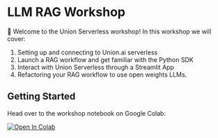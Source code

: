 # LLM RAG Workshop

👋 Welcome to the Union Serverless workshop! In this workshop we will cover:

1. Setting up and connecting to Union.ai serverless
2. Launch a RAG workflow and get familiar with the Python SDK
3. Interact with Union Serverless through a Streamlit App
4. Refactoring your RAG workflow to use open weights LLMs.

## Getting Started

Head over to the workshop notebook on Google Colab:

[![Open In Colab](https://colab.research.google.com/assets/colab-badge.svg)](https://colab.research.google.com/github/unionai-oss/union-rag/blob/main/workshop.ipynb)
